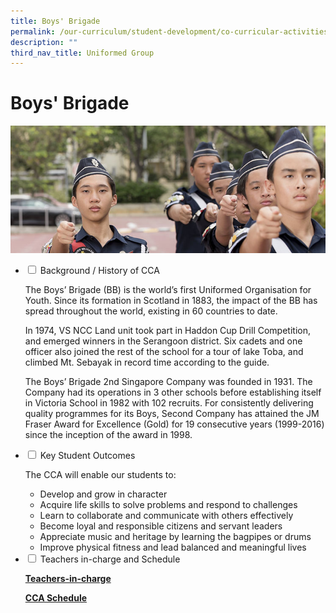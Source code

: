 ```yaml
---
title: Boys' Brigade
permalink: /our-curriculum/student-development/co-curricular-activities/uniformed-groups/boys-brigade/
description: ""
third_nav_title: Uniformed Group
---
```

# **Boys' Brigade**

![](/images/Boys_Brigade.jpg)


<ul class="jekyllcodex_accordion">
  <li>
    <input type="checkbox" id="accordion1">
    <label for="accordion1">Background / History of CCA</label>
    <div>
      <p>The Boys’ Brigade (BB) is the world’s first Uniformed Organisation for Youth. Since its formation in Scotland in 1883, the impact of the BB has spread throughout the world, existing in 60 countries to date.</p>
			<p>In 1974, VS NCC Land unit took part in Haddon Cup Drill Competition, and emerged winners in the Serangoon district. Six cadets and one officer also joined the rest of the school for a tour of lake Toba, and climbed Mt. Sebayak in record time according to the guide.</p>
			<p>The Boys’ Brigade 2nd Singapore Company was founded in 1931. The Company had its operations in 3 other schools before establishing itself in Victoria School in 1982 with 102 recruits. For consistently delivering quality programmes for its Boys, Second Company has attained the JM Fraser Award for Excellence (Gold) for 19 consecutive years (1999-2016) since the inception of the award in 1998.</p>
    </div>
	</li>
	  <li>
    <input type="checkbox" id="accordion2">
    <label for="accordion2">Key Student Outcomes</label>
    <div>
			<p>The CCA will enable our students to:</p>
			<ul><li>Develop and grow in character</li><li>Acquire life skills to solve problems and respond to challenges</li><li>Learn to collaborate and communicate with others effectively</li><li>Become loyal and responsible citizens and servant leaders</li><li>Appreciate music and heritage by learning the bagpipes or drums</li><li>Improve physical fitness and lead balanced and meaningful lives</li></ul>
    </div>
	</li> 
	  <li>
    <input type="checkbox" id="accordion3">
    <label for="accordion3">Teachers in-charge and Schedule</label>
    <div>
			<p><a href="/our-people/staff/cca-teachers/"><b>Teachers-in-charge</b></a></p>
			<p><a href="/cca-schedule/"><b>CCA Schedule</b></a></p>
    </div>
	</li> 
	</ul>